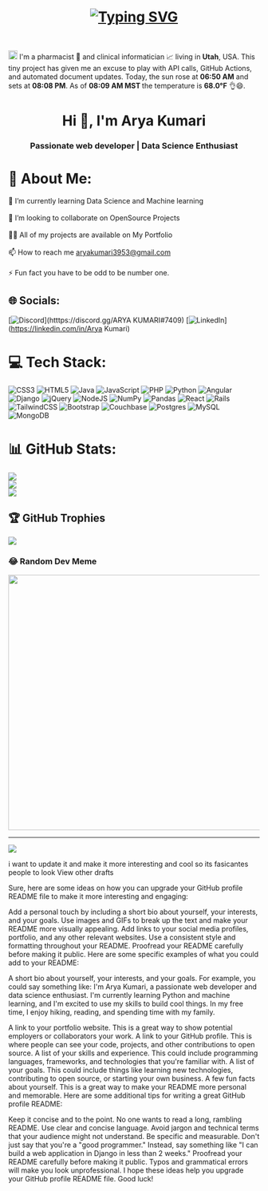 <h1 align = "center">
<a href="https://git.io/typing-svg"><img src="https://readme-typing-svg.herokuapp.com?font=Fira+Code&size=75&duration=1500&pause=600&color=0CE82B&background=000000EE&center=true&vCenter=true&multiline=true&width=1920&height=384&lines=Hello+there!;My+name+is+Clayton+Hamilton%2C+PharmD;Welcome+to+my+README" alt="Typing SVG" /></a>
</h1>
<br>
<p><img src="https://github.com/claytonjhamilton/claytonjhamilton/blob/main/images/waving_hand.gif" width="18px">
I'm a pharmacist 💊 and clinical informatician 📈 living in <b>Utah</b>, USA. 
This tiny project has given me an excuse to play with API calls, GitHub Actions, and automated document updates. 
Today, the sun rose at <b>06:50 AM</b> and sets at <b>08:08 PM</b>. 
As of <b>08:09 AM MST </b> the temperature is <b>68.0°F</b> 👌😄.</p>

<h1 align="center">Hi 👋, I'm Arya Kumari</h1>
<h3 align="center">Passionate web developer | Data Science Enthusiast</h3>


# 💫 About Me:
🌱 I’m currently learning Data Science and Machine learning<br><br>👯 I’m looking to collaborate on OpenSource Projects<br><br>👨‍💻 All of my projects are available on My Portfolio<br><br>📫 How to reach me aryakumari3953@gmail.com<br><br>⚡ Fun fact you have to be odd to be number one. 


## 🌐 Socials:
[![Discord](https://img.shields.io/badge/Discord-%237289DA.svg?logo=discord&logoColor=white)](htttps://discord.gg/ARYA KUMARI#7409) [![LinkedIn](https://img.shields.io/badge/LinkedIn-%230077B5.svg?logo=linkedin&logoColor=white)](https://linkedin.com/in/Arya Kumari) 

# 💻 Tech Stack:
![CSS3](https://img.shields.io/badge/css3-%231572B6.svg?style=for-the-badge&logo=css3&logoColor=white) ![HTML5](https://img.shields.io/badge/html5-%23E34F26.svg?style=for-the-badge&logo=html5&logoColor=white) ![Java](https://img.shields.io/badge/java-%23ED8B00.svg?style=for-the-badge&logo=java&logoColor=white) ![JavaScript](https://img.shields.io/badge/javascript-%23323330.svg?style=for-the-badge&logo=javascript&logoColor=%23F7DF1E) ![PHP](https://img.shields.io/badge/php-%23777BB4.svg?style=for-the-badge&logo=php&logoColor=white) ![Python](https://img.shields.io/badge/python-3670A0?style=for-the-badge&logo=python&logoColor=ffdd54) ![Angular](https://img.shields.io/badge/angular-%23DD0031.svg?style=for-the-badge&logo=angular&logoColor=white) ![Django](https://img.shields.io/badge/django-%23092E20.svg?style=for-the-badge&logo=django&logoColor=white) ![jQuery](https://img.shields.io/badge/jquery-%230769AD.svg?style=for-the-badge&logo=jquery&logoColor=white) ![NodeJS](https://img.shields.io/badge/node.js-6DA55F?style=for-the-badge&logo=node.js&logoColor=white) ![NumPy](https://img.shields.io/badge/numpy-%23013243.svg?style=for-the-badge&logo=numpy&logoColor=white) ![Pandas](https://img.shields.io/badge/pandas-%23150458.svg?style=for-the-badge&logo=pandas&logoColor=white) ![React](https://img.shields.io/badge/react-%2320232a.svg?style=for-the-badge&logo=react&logoColor=%2361DAFB) ![Rails](https://img.shields.io/badge/rails-%23CC0000.svg?style=for-the-badge&logo=ruby-on-rails&logoColor=white) ![TailwindCSS](https://img.shields.io/badge/tailwindcss-%2338B2AC.svg?style=for-the-badge&logo=tailwind-css&logoColor=white) ![Bootstrap](https://img.shields.io/badge/bootstrap-%23563D7C.svg?style=for-the-badge&logo=bootstrap&logoColor=white) ![Couchbase](https://img.shields.io/badge/Couchbase-EA2328?style=for-the-badge&logo=couchbase&logoColor=white) ![Postgres](https://img.shields.io/badge/postgres-%23316192.svg?style=for-the-badge&logo=postgresql&logoColor=white) ![MySQL](https://img.shields.io/badge/mysql-%2300f.svg?style=for-the-badge&logo=mysql&logoColor=white) ![MongoDB](https://img.shields.io/badge/MongoDB-%234ea94b.svg?style=for-the-badge&logo=mongodb&logoColor=white)
# 📊 GitHub Stats:
![](https://github-readme-stats.vercel.app/api?username=A1Kumari&theme=dark&hide_border=false&include_all_commits=false&count_private=false)<br/>
![](https://github-readme-streak-stats.herokuapp.com/?user=A1Kumari&theme=dark&hide_border=false)<br/>
![](https://github-readme-stats.vercel.app/api/top-langs/?username=A1Kumari&theme=dark&hide_border=false&include_all_commits=false&count_private=false&layout=compact)

## 🏆 GitHub Trophies
![](https://github-profile-trophy.vercel.app/?username=A1Kumari&theme=onedark&no-frame=true&no-bg=false&margin-w=4)

### 😂 Random Dev Meme
<img src="https://random-memer.herokuapp.com/" width="512px"/>

---
[![](https://visitcount.itsvg.in/api?id=A1Kumari&icon=0&color=1)](https://visitcount.itsvg.in)

i want to update it and make it more interesting and cool so its fasicantes people to look 
View other drafts























Sure, here are some ideas on how you can upgrade your GitHub profile README file to make it more interesting and engaging:

Add a personal touch by including a short bio about yourself, your interests, and your goals.
Use images and GIFs to break up the text and make your README more visually appealing.
Add links to your social media profiles, portfolio, and any other relevant websites.
Use a consistent style and formatting throughout your README.
Proofread your README carefully before making it public.
Here are some specific examples of what you could add to your README:

A short bio about yourself, your interests, and your goals. For example, you could say something like:
I'm Arya Kumari, a passionate web developer and data science enthusiast. I'm currently learning Python and machine learning, and I'm excited to use my skills to build cool things. In my free time, I enjoy hiking, reading, and spending time with my family.

A link to your portfolio website. This is a great way to show potential employers or collaborators your work.
A link to your GitHub profile. This is where people can see your code, projects, and other contributions to open source.
A list of your skills and experience. This could include programming languages, frameworks, and technologies that you're familiar with.
A list of your goals. This could include things like learning new technologies, contributing to open source, or starting your own business.
A few fun facts about yourself. This is a great way to make your README more personal and memorable.
Here are some additional tips for writing a great GitHub profile README:

Keep it concise and to the point. No one wants to read a long, rambling README.
Use clear and concise language. Avoid jargon and technical terms that your audience might not understand.
Be specific and measurable. Don't just say that you're a "good programmer." Instead, say something like "I can build a web application in Django in less than 2 weeks."
Proofread your README carefully before making it public. Typos and grammatical errors will make you look unprofessional.
I hope these ideas help you upgrade your GitHub profile README file. Good luck!
